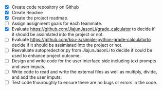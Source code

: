 - [x] Create code repository on Github
- [x] Create Readme
- [x] Create the project roadmap.
- [ ] Assign assignment goals for each teammate.
- [x] Evaluate https://github.com/JiajunJasonLi/grade_calculator to decide if it should be assimlated into the project or not.
- [ ] Evaluate https://github.com/ksu-is/simple-python-grade-calculatorto decide if it should be assimlated into the project or not.
- [ ] Reevaluate autopredectior.py from JiajunJasonLi to decide if could be used to enhance project outcome.
- [ ] Design and write code for the user interface side including text prompts and user imputs.
- [ ] Write code to read and write the external files as well as multiply, divide, and add the user imputs.
- [ ] Test code thouroughly to ensure there are no bugs or errors in the code. 
